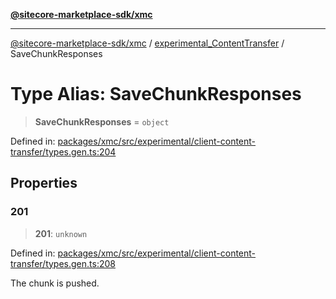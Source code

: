 [**@sitecore-marketplace-sdk/xmc**](../../../../README.md)

***

[@sitecore-marketplace-sdk/xmc](../../../../README.md) / [experimental\_ContentTransfer](../README.md) / SaveChunkResponses

# Type Alias: SaveChunkResponses

> **SaveChunkResponses** = `object`

Defined in: [packages/xmc/src/experimental/client-content-transfer/types.gen.ts:204](https://github.com/Sitecore/marketplace-sdk/blob/main/packages/xmc/src/experimental/client-content-transfer/types.gen.ts#L204)

## Properties

### 201

> **201**: `unknown`

Defined in: [packages/xmc/src/experimental/client-content-transfer/types.gen.ts:208](https://github.com/Sitecore/marketplace-sdk/blob/main/packages/xmc/src/experimental/client-content-transfer/types.gen.ts#L208)

The chunk is pushed.
